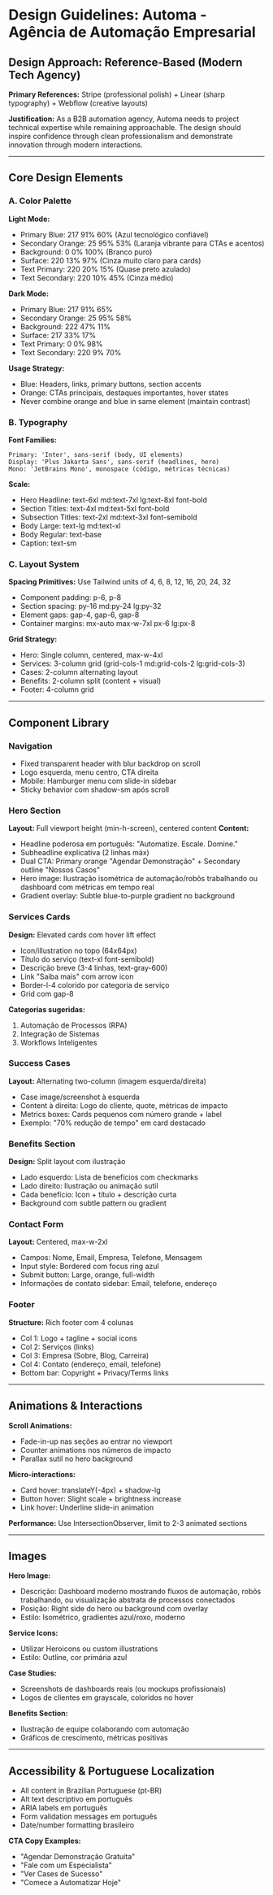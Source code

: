 # Design Guidelines: Automa - Agência de Automação Empresarial

## Design Approach: Reference-Based (Modern Tech Agency)

**Primary References:** Stripe (professional polish) + Linear (sharp typography) + Webflow (creative layouts)

**Justification:** As a B2B automation agency, Automa needs to project technical expertise while remaining approachable. The design should inspire confidence through clean professionalism and demonstrate innovation through modern interactions.

---

## Core Design Elements

### A. Color Palette

**Light Mode:**
- Primary Blue: 217 91% 60% (Azul tecnológico confiável)
- Secondary Orange: 25 95% 53% (Laranja vibrante para CTAs e acentos)
- Background: 0 0% 100% (Branco puro)
- Surface: 220 13% 97% (Cinza muito claro para cards)
- Text Primary: 220 20% 15% (Quase preto azulado)
- Text Secondary: 220 10% 45% (Cinza médio)

**Dark Mode:**
- Primary Blue: 217 91% 65%
- Secondary Orange: 25 95% 58%
- Background: 222 47% 11%
- Surface: 217 33% 17%
- Text Primary: 0 0% 98%
- Text Secondary: 220 9% 70%

**Usage Strategy:**
- Blue: Headers, links, primary buttons, section accents
- Orange: CTAs principais, destaques importantes, hover states
- Never combine orange and blue in same element (maintain contrast)

### B. Typography

**Font Families:**
```
Primary: 'Inter', sans-serif (body, UI elements)
Display: 'Plus Jakarta Sans', sans-serif (headlines, hero)
Mono: 'JetBrains Mono', monospace (código, métricas técnicas)
```

**Scale:**
- Hero Headline: text-6xl md:text-7xl lg:text-8xl font-bold
- Section Titles: text-4xl md:text-5xl font-bold
- Subsection Titles: text-2xl md:text-3xl font-semibold
- Body Large: text-lg md:text-xl
- Body Regular: text-base
- Caption: text-sm

### C. Layout System

**Spacing Primitives:** Use Tailwind units of 4, 6, 8, 12, 16, 20, 24, 32
- Component padding: p-6, p-8
- Section spacing: py-16 md:py-24 lg:py-32
- Element gaps: gap-4, gap-6, gap-8
- Container margins: mx-auto max-w-7xl px-6 lg:px-8

**Grid Strategy:**
- Hero: Single column, centered, max-w-4xl
- Services: 3-column grid (grid-cols-1 md:grid-cols-2 lg:grid-cols-3)
- Cases: 2-column alternating layout
- Benefits: 2-column split (content + visual)
- Footer: 4-column grid

---

## Component Library

### Navigation
- Fixed transparent header with blur backdrop on scroll
- Logo esquerda, menu centro, CTA direita
- Mobile: Hamburger menu com slide-in sidebar
- Sticky behavior com shadow-sm após scroll

### Hero Section
**Layout:** Full viewport height (min-h-screen), centered content
**Content:**
- Headline poderosa em português: "Automatize. Escale. Domine."
- Subheadline explicativa (2 linhas máx)
- Dual CTA: Primary orange "Agendar Demonstração" + Secondary outline "Nossos Casos"
- Hero image: Ilustração isométrica de automação/robôs trabalhando ou dashboard com métricas em tempo real
- Gradient overlay: Subtle blue-to-purple gradient no background

### Services Cards
**Design:** Elevated cards com hover lift effect
- Icon/illustration no topo (64x64px)
- Título do serviço (text-xl font-semibold)
- Descrição breve (3-4 linhas, text-gray-600)
- Link "Saiba mais" com arrow icon
- Border-l-4 colorido por categoria de serviço
- Grid com gap-8

**Categorias sugeridas:**
1. Automação de Processos (RPA)
2. Integração de Sistemas
3. Workflows Inteligentes

### Success Cases
**Layout:** Alternating two-column (imagem esquerda/direita)
- Case image/screenshot à esquerda
- Content à direita: Logo do cliente, quote, métricas de impacto
- Metrics boxes: Cards pequenos com número grande + label
- Exemplo: "70% redução de tempo" em card destacado

### Benefits Section
**Design:** Split layout com ilustração
- Lado esquerdo: Lista de benefícios com checkmarks
- Lado direito: Ilustração ou animação sutil
- Cada benefício: Icon + título + descrição curta
- Background com subtle pattern ou gradient

### Contact Form
**Layout:** Centered, max-w-2xl
- Campos: Nome, Email, Empresa, Telefone, Mensagem
- Input style: Bordered com focus ring azul
- Submit button: Large, orange, full-width
- Informações de contato sidebar: Email, telefone, endereço

### Footer
**Structure:** Rich footer com 4 colunas
- Col 1: Logo + tagline + social icons
- Col 2: Serviços (links)
- Col 3: Empresa (Sobre, Blog, Carreira)
- Col 4: Contato (endereço, email, telefone)
- Bottom bar: Copyright + Privacy/Terms links

---

## Animations & Interactions

**Scroll Animations:**
- Fade-in-up nas seções ao entrar no viewport
- Counter animations nos números de impacto
- Parallax sutil no hero background

**Micro-interactions:**
- Card hover: translateY(-4px) + shadow-lg
- Button hover: Slight scale + brightness increase
- Link hover: Underline slide-in animation

**Performance:** Use IntersectionObserver, limit to 2-3 animated sections

---

## Images

**Hero Image:** 
- Descrição: Dashboard moderno mostrando fluxos de automação, robôs trabalhando, ou visualização abstrata de processos conectados
- Posição: Right side do hero ou background com overlay
- Estilo: Isométrico, gradientes azul/roxo, moderno

**Service Icons:**
- Utilizar Heroicons ou custom illustrations
- Estilo: Outline, cor primária azul

**Case Studies:**
- Screenshots de dashboards reais (ou mockups profissionais)
- Logos de clientes em grayscale, coloridos no hover

**Benefits Section:**
- Ilustração de equipe colaborando com automação
- Gráficos de crescimento, métricas positivas

---

## Accessibility & Portuguese Localization

- All content in Brazilian Portuguese (pt-BR)
- Alt text descriptivo em português
- ARIA labels em português
- Form validation messages em português
- Date/number formatting brasileiro

**CTA Copy Examples:**
- "Agendar Demonstração Gratuita"
- "Fale com um Especialista"
- "Ver Cases de Sucesso"
- "Comece a Automatizar Hoje"
